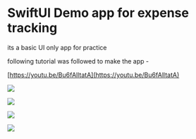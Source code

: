 # SwiftUI Demo app for expense tracking

its a basic UI only app for practice

following tutorial was followed to make the app -

[https://youtu.be/Bu6fAlltatA](https://youtu.be/Bu6fAlltatA)

![](Screenshot%202022-10-26%20at%2010.10.15%20PM.png)

![](Screenshot%202022-10-26%20at%2010.10.26%20PM.png)

![](Screenshot%202022-10-26%20at%2010.10.41%20PM.png)

![](Screenshot%202022-10-26%20at%2010.10.47%20PM.png)
